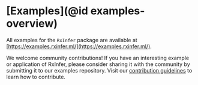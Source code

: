 # [Examples](@id examples-overview)

All examples for the `RxInfer` package are available at [https://examples.rxinfer.ml/](https://examples.rxinfer.ml/).

We welcome community contributions! If you have an interesting example or application of RxInfer, please consider sharing it with the community by submitting it to our examples repository. Visit our [contribution guidelines](https://examples.rxinfer.ml/how_to_contribute/) to learn how to contribute.
